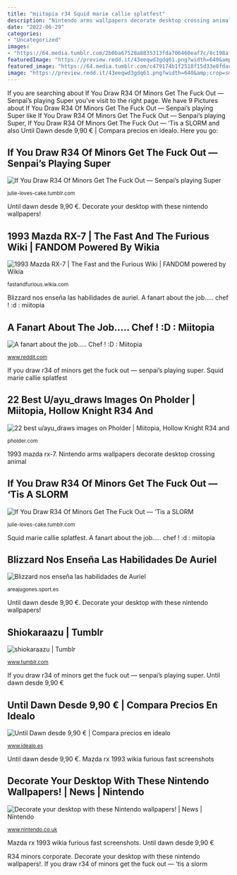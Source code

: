 ```yaml
---
title: "miitopia r34 Squid marie callie splatfest"
description: "Nintendo arms wallpapers decorate desktop crossing animal"
date: "2022-06-29"
categories:
- "Uncategorized"
images:
- "https://64.media.tumblr.com/2b0ba67528a8835313fda706460eaf7c/8c198af580cb0fdf-3a/s1280x1920/ebe30adf2883e420087d8ecea181c30f21c4e4b9.png"
featuredImage: "https://preview.redd.it/43eeqwd3gdq61.png?width=640&amp;crop=smart&amp;auto=webp&amp;s=1fa6bebcc71ff22b794a57d6bd3331fc045884ee"
featured_image: "https://64.media.tumblr.com/c479174b1f2518f15d33e0fdac3fa964/7215e46db4ecd8ab-4f/s400x600/579af8303c1adf31e5c2bd214040c845b2bc7420.jpg"
image: "https://preview.redd.it/43eeqwd3gdq61.png?width=640&amp;crop=smart&amp;auto=webp&amp;s=1fa6bebcc71ff22b794a57d6bd3331fc045884ee"
---
```


If you are searching about If You Draw R34 Of Minors Get The Fuck Out — Senpai’s playing Super you've visit to the right page. We have 9 Pictures about If You Draw R34 Of Minors Get The Fuck Out — Senpai’s playing Super like If You Draw R34 Of Minors Get The Fuck Out — Senpai’s playing Super, If You Draw R34 Of Minors Get The Fuck Out — ‘Tis a SLORM and also Until Dawn desde 9,90 € | Compara precios en idealo. Here you go:

## If You Draw R34 Of Minors Get The Fuck Out — Senpai’s Playing Super

![If You Draw R34 Of Minors Get The Fuck Out — Senpai’s playing Super](https://64.media.tumblr.com/c479174b1f2518f15d33e0fdac3fa964/7215e46db4ecd8ab-4f/s400x600/579af8303c1adf31e5c2bd214040c845b2bc7420.jpg "Squid marie callie splatfest")

<small>julie-loves-cake.tumblr.com</small>

Until dawn desde 9,90 €. Decorate your desktop with these nintendo wallpapers!

## 1993 Mazda RX-7 | The Fast And The Furious Wiki | FANDOM Powered By Wikia

![1993 Mazda RX-7 | The Fast and the Furious Wiki | FANDOM powered by Wikia](https://vignette.wikia.nocookie.net/fastandfurious/images/2/23/TFaTF_Street_Race_-_Rear_Exhaust_View.jpg/revision/latest/scale-to-width-down/185?cb=20160119050837 "Blizzard nos enseña las habilidades de auriel")

<small>fastandfurious.wikia.com</small>

Blizzard nos enseña las habilidades de auriel. A fanart about the job..... chef ! :d : miitopia

## A Fanart About The Job..... Chef ! :D : Miitopia

![A fanart about the job..... Chef ! :D : Miitopia](https://preview.redd.it/43eeqwd3gdq61.png?width=640&amp;crop=smart&amp;auto=webp&amp;s=1fa6bebcc71ff22b794a57d6bd3331fc045884ee "Blizzard nos enseña las habilidades de auriel")

<small>www.reddit.com</small>

If you draw r34 of minors get the fuck out — senpai’s playing super. Squid marie callie splatfest

## 22 Best U/ayu_draws Images On Pholder | Miitopia, Hollow Knight R34 And

![22 best u/ayu_draws images on Pholder | Miitopia, Hollow Knight R34 and](https://i.redd.it/ycsyas685uh61.jpg "Until dawn desde 9,90 €")

<small>pholder.com</small>

1993 mazda rx-7. Nintendo arms wallpapers decorate desktop crossing animal

## If You Draw R34 Of Minors Get The Fuck Out — ‘Tis A SLORM

![If You Draw R34 Of Minors Get The Fuck Out — ‘Tis a SLORM](https://64.media.tumblr.com/2b0ba67528a8835313fda706460eaf7c/8c198af580cb0fdf-3a/s1280x1920/ebe30adf2883e420087d8ecea181c30f21c4e4b9.png "A fanart about the job..... chef ! :d : miitopia")

<small>julie-loves-cake.tumblr.com</small>

Squid marie callie splatfest. A fanart about the job..... chef ! :d : miitopia

## Blizzard Nos Enseña Las Habilidades De Auriel

![Blizzard nos enseña las habilidades de Auriel](https://areajugones.sport.es/wp-content/uploads/2016/08/auriel-hots.jpg "Mazda rx 1993 wikia furious fast screenshots")

<small>areajugones.sport.es</small>

Until dawn desde 9,90 €. Decorate your desktop with these nintendo wallpapers!

## Shiokaraazu | Tumblr

![shiokaraazu | Tumblr](https://68.media.tumblr.com/49f2d9e81f817cdd472c8af392cfbd6c/tumblr_nwnpgkFm2Y1qjcsxjo1_500.png "R34 minors corporate")

<small>www.tumblr.com</small>

If you draw r34 of minors get the fuck out — senpai’s playing super. Until dawn desde 9,90 €

## Until Dawn Desde 9,90 € | Compara Precios En Idealo

![Until Dawn desde 9,90 € | Compara precios en idealo](https://cdn.idealo.com/folder/Product/4810/0/4810007/s11_produktbild_gross_1/until-dawn.jpg "Blizzard nos enseña las habilidades de auriel")

<small>www.idealo.es</small>

Until dawn desde 9,90 €. Mazda rx 1993 wikia furious fast screenshots

## Decorate Your Desktop With These Nintendo Wallpapers! | News | Nintendo

![Decorate your desktop with these Nintendo wallpapers! | News | Nintendo](https://cdn02.nintendo-europe.com/media/images/08_content_images/news_5/2020_5/may_8/wallpapers/arms/ARMS_2_image500w.jpg "If you draw r34 of minors get the fuck out — senpai’s playing super")

<small>www.nintendo.co.uk</small>

Mazda rx 1993 wikia furious fast screenshots. Until dawn desde 9,90 €

R34 minors corporate. Decorate your desktop with these nintendo wallpapers!. If you draw r34 of minors get the fuck out — ‘tis a slorm
